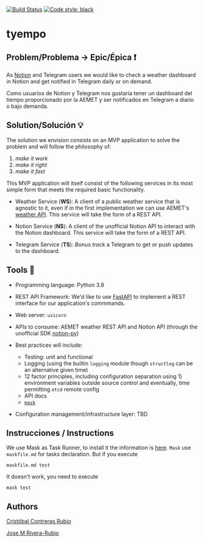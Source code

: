 [![Build Status](https://travis-ci.org/Phyton-es-mi-typo/tyempo.svg?branch=main)](https://travis-ci.org/Phyton-es-mi-typo/tyempo)
[![Code style: black](https://img.shields.io/badge/code%20style-black-000000.svg)](https://github.com/psf/black)

# tyempo

## Problem/Problema -> Epic/Épica :exclamation:

As [Notion](<https://www.notion.so/>) and Telegram users we would like to check a weather dashboard in Notion and get notified in Telegram daily or on demand.

Como usuarios de Notion y Telegram nos gustaría tener un dashboard del tiempo proporcionado por la AEMET y ser notificados en Telegram a diario o bajo demanda.

## Solution/Solución :bulb:

The solution we envision consists on an MVP application to solve the problem and will follow the philosophy of:

1. _make it work_
2. _make it right_
3. _make it fast_

This MVP application will itself consist of the following services in its most simple form that meets the required basic functionality.

- Weather Service (**WS**): A client of a public weather service that is agnostic to it, even if in the first implementation we can use AEMET's [weather API](https://opendata.aemet.es/centrodedescargas/AEMETApi?). This service will take the form of a REST API.

- Notion Service (**NS**): A client of the unofficial Notion API to interact with the Notion dashboard. This service will take the form of a REST API.

- Telegram Service (**TS**): _Bonus track_ a Telegram to get or push updates to the dashboard.

## Tools :wrench:

- Programming language: Python 3.8
- REST API Framework: We'd like to use [FastAPI](https://fastapi.tiangolo.com/) to implement a REST interface for our application's commmands.
- Web server: `uvicorn`
- APIs to consume: AEMET weather REST API and Notion API (through the unofficial SDK [notion-py](<https://github.com/jamalex/notion-py>))
- Best practices will include:
    - Testing: unit and functional
    - Logging (using the builtin `logging` module though `structlog` can be an alternative given time)
    - 12 factor principles, including configuration separation using 1) environment variables outside source control and eventually, time permitting `etcd` remote config
    - API docs
    - [`mask`](<https://github.com/jakedeichert/mask>)

- Configuration management/infrastructure layer: TBD

## Instrucciones / Instructions

We use Mask as Task Runner, to install it the information is [here](https://github.com/jakedeichert/mask#installation). `Mask` use `maskfile.md` for tasks declaration. But if you execute

```
maskfile.md test
```

It doesn't work, you need to execute

```
mask test
```

## Authors

[Cristóbal Contreras Rubio](<https://github.com/crisconru>)

[Jose M Rivera-Rubio](<https://github.com/jmrr>)

